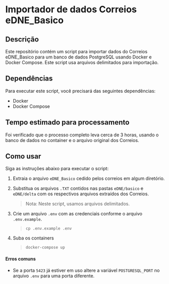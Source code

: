 # Importador de dados Correios eDNE_Basico

## Descrição

Este repositório contém um script para importar dados do Correios eDNE_Basico para um banco de dados PostgreSQL usando Docker e Docker Compose. Este script usa arquivos delimitados para importação.

## Dependências

Para executar este script, você precisará das seguintes dependências:

- Docker
- Docker Compose

## Tempo estimado para processamento

Foi verificado que o processo completo leva cerca de 3 horas, usando o banco de dados no container e o arquivo original dos Correios.

## Como usar

Siga as instruções abaixo para executar o script:

1. Extraia o arquivo `eDNE_Basico` cedido pelos correios em algum diretório.

2. Substitua os arquivos `.TXT` contidos nas pastas `eDNE/basico` e `eDNE/delta` com os respectivos arquivos extraídos dos Correios.

   > Nota: Neste script, usamos arquivos delimitados.

3. Crie um arquivo `.env` com as credenciais conforme o arquivo `.env.example`.
   >`cp .env.example .env`

4) Suba os containers
   >`docker-compose up`

#### Erros comuns
- Se a porta `5423` já estiver em uso altere a variável `POSTGRESQL_PORT` no arquivo `.env` para uma porta diferente.
